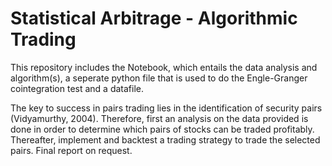 # Statistical Arbitrage - Algorithmic Trading
This repository includes the Notebook, which entails the data analysis and algorithm(s), a seperate python file that is used to do the Engle-Granger cointegration test and a datafile. 

The key to success in pairs trading lies in the identification of security pairs (Vidyamurthy, 2004). Therefore, first an analysis on the data provided is done in order to determine which pairs of stocks can be traded profitably. Thereafter, implement and backtest a trading strategy to trade the selected pairs. Final report on request.
